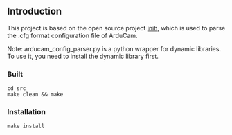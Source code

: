 ## Introduction
This project is based on the open source project [inih](https://github.com/benhoyt/inih), which is used to parse the .cfg format configuration file of ArduCam.

Note: arducam_config_parser.py is a python wrapper for dynamic libraries. To use it, you need to install the dynamic library first.

### Built
```
cd src
make clean && make
```

### Installation
`make install`